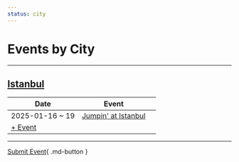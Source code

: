 ```yaml
---
status: city
---
```


# Events by City

---

## <a id=istanbul></a>[Istanbul](#istanbul)

| Date | Event | |
| --- | --- | --- |
| 2025-01-16 ~ 19 | [Jumpin' at Istanbul](jumpin-at-istanbul-2025.md) |  |
| [+ Event](https://github.com/swingdance/events/issues/new?assignees=&labels=add+event&projects=&template=02-add_entity.yml&title=Add%20Event%3A%202024%2Ftr_TR%20%E2%80%A2%20%3CName%3E&region=tr_TR&province=Istanbul&city=Istanbul&org_id=&date_starts=2024-&date_ends=2024-)

---

[Submit Event](https://github.com/swingdance/events/issues/new?assignees=&labels=add+event&projects=&template=02-add_entity.yml&title=Add%20Event%3A%20tr_TR%20%E2%80%A2%20%3CName%3E&region=tr_TR&province=&city=&org_id=2024){ .md-button }
